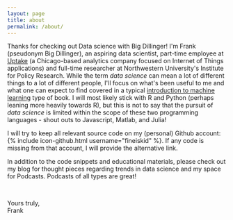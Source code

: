 ```yaml
---
layout: page
title: about
permalink: /about/
---
```


Thanks for checking out Data science with Big Dillinger! I'm Frank (pseudonym Big Dillinger), an aspiring data scientist, part-time employee at [Uptake](http://uptake.com/) (a Chicago-based analytics company focused on Internet of Things applications) and full-time researcher at Northwestern University's Institute for Policy Research. While the term _data science_ can mean a lot of different things to a lot of different people, I'll focus on what's been useful to me and what one can expect to find covered in a typical [introduction to machine learning](http://www-bcf.usc.edu/~gareth/ISL/) type of book. I will most likely stick with R and Python (perhaps leaning more heavily towards R), but this is not to say that the pursuit of _data science_ is limited within the scope of these two programming languages - shout outs to Javascript, Matlab, and Julia!

I will try to keep all relevant source code on my (personal) Github account:
{% include icon-github.html username="fineiskid" %}. If any code is missing from that account, I will provide the alternative link.

In addition to the code snippets and educational materials, please check out my blog for thought pieces regarding trends in data science and my space for Podcasts. Podcasts of all types are great! 

 <br /> 


Yours truly,  <br /> 
Frank

